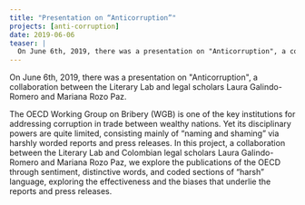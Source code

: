 ```yaml
---
title: "Presentation on “Anticorruption”"
projects: [anti-corruption]
date: 2019-06-06
teaser: |
  On June 6th, 2019, there was a presentation on "Anticorruption", a collaboration between the Literary Lab and legal scholars Laura Galindo-Romero and Mariana Rozo Paz.
---
```


On June 6th, 2019, there was a presentation on "Anticorruption", a collaboration between the Literary Lab and legal scholars Laura Galindo-Romero and Mariana Rozo Paz.

The OECD Working Group on Bribery (WGB) is one of the key institutions for addressing corruption in trade between wealthy nations. Yet its disciplinary powers are quite limited, consisting mainly of “naming and shaming” via harshly worded reports and press releases. In this project, a collaboration between the Literary Lab and Colombian legal scholars Laura Galindo-Romero and Mariana Rozo Paz, we explore the publications of the OECD through sentiment, distinctive words, and coded sections of “harsh” language, exploring the effectiveness and the biases that underlie the reports and press releases.
